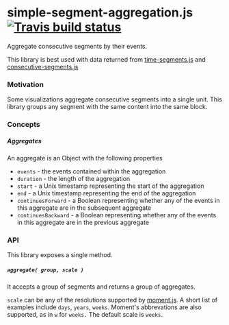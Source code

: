 # simple-segment-aggregation.js [![Travis build status](http://img.shields.io/travis/jmeas/consecutive-segments.js.svg?style=flat)](https://travis-ci.org/jmeas/consecutive-segments.js)

Aggregate consecutive segments by their events.

This library is best used with data returned from [time-segments.js](https://github.com/jmeas/time-segments.js)
and [consecutive-segments.js](https://github.com/jmeas/consecutive-segments.js)

### Motivation

Some visualizations aggregate consecutive segments into a single unit. This
library groups any segment with the same content into the same block.

### Concepts

##### Aggregates

An aggregate is an Object with the following properties

- `events` - the events contained within the aggregation
- `duration` - the length of the aggregation
- `start` - a Unix timestamp representing the start of the aggregation
- `end` - a Unix timestamp representing the end of the aggregation
- `continuesForward` - a Boolean representing whether any of the events in this
  aggregate are in the subsequent aggregate
- `continuesBackward` - a Boolean representing whether any of the events in this
  aggregate are in the previous aggregate

### API

This library exposes a single method.

##### `aggregate( group, scale )`

It accepts a group of segments and returns a group of aggregates.

`scale` can be any of the resolutions supported by [moment.js](http://momentjs.com/).
A short list of examples include `days`, `years`, `weeks`. Moment's abbrevations
are also supported, as in `w` for `weeks.` The default scale is `weeks`.
